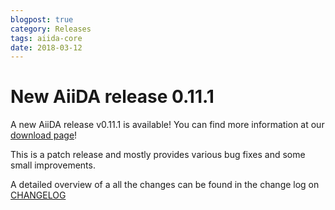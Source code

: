 ```yaml
---
blogpost: true
category: Releases
tags: aiida-core
date: 2018-03-12
---
```


# New AiiDA release 0.11.1

A new AiiDA release v0.11.1 is available! You can find more information at our [download page](https://www.aiida.net/download/)!

This is a patch release and mostly provides various bug fixes and some small improvements.

A detailed overview of a all the changes can be found in the change log on [CHANGELOG](https://github.com/aiidateam/aiida_core/blob/v0.11.1/CHANGELOG.md)
